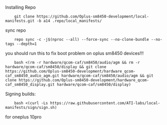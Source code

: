 Installing Repo

        git clone https://github.com/Oplus-sm8450-development/local-manifests.git -b a14 .repo/local_manifests/
        
sync repo

        repo sync -c -j$(nproc --all) --force-sync --no-clone-bundle --no-tags --depth=1

you should run this to fix boot problem on oplus sm8450 devices!!!

        bash <(rm -r hardware/qcom-caf/sm8450/audio/agm && rm -r hardware/qcom-caf/sm8450/display && git clone https://github.com/Oplus-sm8450-development/hardware_qcom-caf_sm8450_audio_agm.git hardware/qcom-caf/sm8450/audio/agm && git clone https://github.com/Oplus-sm8450-development/hardware_qcom-caf_sm8450_display.git hardware/qcom-caf/sm8450/display)

Signing builds:

        bash <(curl -Ls https://raw.githubusercontent.com/ATI-labs/local-manifests/sign/sign.sh)

for oneplus 10pro

